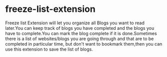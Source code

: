 # freeze-list-extension
Freeze list Extension will let you organize all Blogs you want to read later.You can keep track of blogs you have completed and the blogs you have to complete.You can mark the blog complete if it is done.Sometimes there is a list of websites/blogs you are going through and that are to be completed in particular time, but don't want to bookmark them,then you can use this extension to save the list of blogs.

